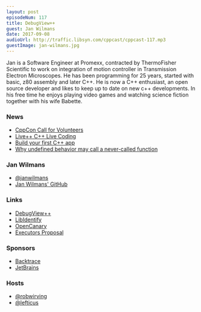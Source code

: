 ```yaml
---
layout: post
episodeNum: 117
title: DebugView++
guest: Jan Wilmans
date: 2017-09-08
audioUrl: http://traffic.libsyn.com/cppcast/cppcast-117.mp3
guestImage: jan-wilmans.jpg
---
```


Jan is a Software Engineer at Promexx, contracted by ThermoFisher Scientific to work on integration of motion controller in Transmission Electron Microscopes.
He has been programming for 25 years, started with basic, z80 assembly and later C++. He is now a C++ enthusiast, an open source developer and likes
to keep up to date on new c++ developments. In his free time he enjoys playing video games and watching science fiction together with his wife Babette.

### News ###

 - [CppCon Call for Volunteers](https://cppcon.org/2017call-for-volunteers/)
 - [Live++ C++ Live Coding](http://molecular-matters.com/products_livepp.html)
 - [Build your first C++ app](https://tutorials.visualstudio.com/cpp-console/intro)
 - [Why undefined behavior may call a never-called function](https://kristerw.blogspot.com/2017/09/why-undefined-behavior-may-call-never.html)
 
### Jan Wilmans ###

 - [@janwilmans](https://twitter.com/janwilmans)
 - [Jan Wilmans' GitHub](https://github.com/janwilmans)

### Links ###

 - [DebugView++](https://github.com/djeedjay/DebugViewPP/)
 - [LibIdentify](https://github.com/janwilmans/LibIdentify)
 - [OpenCanary](https://github.com/janwilmans/OpenCanary)
 - [Executors Proposal](https://github.com/executors/issaquah_2016)

### Sponsors ###

- [Backtrace](https://www.backtrace.io/cppcast)
- [JetBrains](https://www.jetbrains.com/cpp/?utm_source=cppcast&utm_medium=podcast&utm_content=cppcast-podcast&utm_campaign=cpp)

### Hosts ###

- [@robwirving](https://twitter.com/robwirving)
- [@lefticus](https://twitter.com/lefticus)
